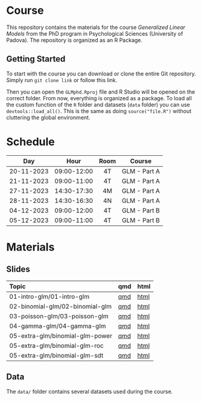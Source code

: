 
# Course

This repository contains the materials for the course *Generalized
Linear Models* from the PhD program in Psychological Sciences
(University of Padova). The repository is organized as an R Package.

## Getting Started

To start with the course you can download or clone the entire Git
repository. Simply run `git clone link` or follow this link.

Then you can open the `GLMphd.Rproj` file and R Studio will be opened on
the correct folder. From now, everything is organized as a package. To
load all the custom function of the `R` folder and datasets (`data`
folder) you can use `devtools::load_all()`. This is the same as doing
`source("file.R")` without cluttering the global environment.

# Schedule

|    Day     |    Hour     | Room |    Course    |
|:----------:|:-----------:|:----:|:------------:|
| 20-11-2023 | 09:00-12:00 |  4T  | GLM - Part A |
| 21-11-2023 | 09:00-11:00 |  4T  | GLM - Part A |
| 27-11-2023 | 14:30-17:30 |  4M  | GLM - Part A |
| 28-11-2023 | 14:30-16:30 |  4N  | GLM - Part A |
| 04-12-2023 | 09:00-12:00 |  4T  | GLM - Part B |
| 05-12-2023 | 09:00-11:00 |  4T  | GLM - Part B |

# Materials

## Slides

| Topic                           | qmd                                        | html                                         |
|:--------------------------------|:-------------------------------------------|:---------------------------------------------|
| 01-intro-glm/01-intro-glm       | [qmd](01-intro-glm/01-intro-glm.qmd)       | [html](01-intro-glm/01-intro-glm.html)       |
| 02-binomial-glm/02-binomial-glm | [qmd](02-binomial-glm/02-binomial-glm.qmd) | [html](02-binomial-glm/02-binomial-glm.html) |
| 03-poisson-glm/03-poisson-glm   | [qmd](03-poisson-glm/03-poisson-glm.qmd)   | [html](03-poisson-glm/03-poisson-glm.html)   |
| 04-gamma-glm/04-gamma-glm       | [qmd](04-gamma-glm/04-gamma-glm.qmd)       | [html](04-gamma-glm/04-gamma-glm.html)       |
| 05-extra-glm/binomial-glm-power | [qmd](05-extra-glm/binomial-glm-power.qmd) | [html](05-extra-glm/binomial-glm-power.html) |
| 05-extra-glm/binomial-glm-roc   | [qmd](05-extra-glm/binomial-glm-roc.qmd)   | [html](05-extra-glm/binomial-glm-roc.html)   |
| 05-extra-glm/binomial-glm-sdt   | [qmd](05-extra-glm/binomial-glm-sdt.qmd)   | [html](05-extra-glm/binomial-glm-sdt.html)   |

## Data

The `data/` folder contains several datasets used during the course.
